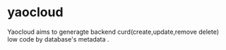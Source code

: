 # yaocloud
Yaocloud aims to generagte  backend curd(create,update,remove delete) low code by database's metadata . 
